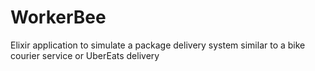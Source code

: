 # WorkerBee

Elixir application to simulate a package delivery system similar to
a bike courier service or UberEats delivery
